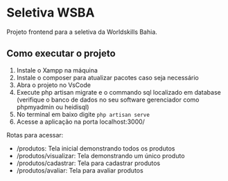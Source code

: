 # Seletiva WSBA

Projeto frontend para a seletiva da Worldskills Bahia.

## Como executar o projeto

1. Instale o Xampp na máquina
2. Instale o composer para atualizar pacotes caso seja necessário
3. Abra o projeto no VsCode 
4. Execute php artisan migrate e o commando sql localizado em database (verifique o banco de dados no seu software gerenciador como phpmyadmin ou heidisql)
5. No terminal em baixo digite `php artisan serve`
6. Acesse a aplicação na porta localhost:3000/

Rotas para acessar: 

* /produtos: Tela inicial demonstrando todos os produtos 
* /produtos/visualizar: Tela demonstrando um único produto
* /produtos/cadastrar: Tela para cadastrar produtos
* /produtos/avaliar: Tela para avaliar produtos

